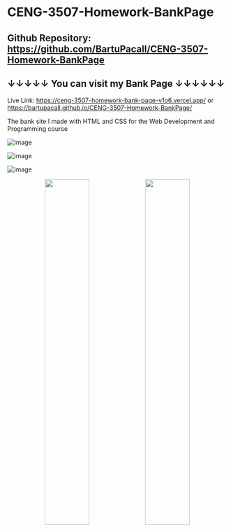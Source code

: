 # CENG-3507-Homework-BankPage
## Github Repository: https://github.com/BartuPacall/CENG-3507-Homework-BankPage
## ↓↓↓↓↓ You can visit my Bank Page ↓↓↓↓↓↓
Live Link: https://ceng-3507-homework-bank-page-v1o6.vercel.app/ or https://bartupacall.github.io/CENG-3507-Homework-BankPage/
<p>The bank site I made with HTML and CSS for the Web Development and Programming course</p>

![image](https://github.com/user-attachments/assets/c3a2c1dc-7e54-43c7-aa97-54e9632f8395)

![image](https://github.com/user-attachments/assets/4983c7f6-6e28-4b7a-9cf9-92eab5b1348f)

![image](https://github.com/user-attachments/assets/8051343b-31ee-485b-a8a1-ccbef2d2a91d)

<p align="center">
  <img src="https://github.com/user-attachments/assets/637b63da-d776-405d-b53f-0c60d30691fc" width="45%" />
  <img src="https://github.com/user-attachments/assets/42abba20-92cf-447c-b25c-770a76f43db3" width="45%" />
</p>



